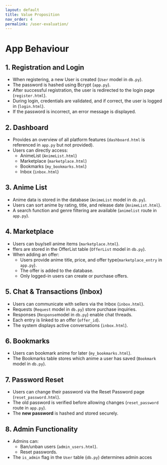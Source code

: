 ```yaml
---
layout: default
title: Value Proposition
nav_order: 4
permalink: /user-evaluation/
---
```


# App Behaviour

## 1. Registration and Login

- When registering, a new User is created (`User` model in `db.py`).
- The password is hashed using Bcrypt (`app.py`).
- After successful registration, the user is redirected to the login page (`register.html`).
- During login, credentials are validated, and if correct, the user is logged in (`login.html`).
- If the password is incorrect, an error message is displayed.


## 2. Dashboard

- Provides an overview of all platform features (`dashboard.html` is referenced in `app.py` but not provided).
- Users can directly access:
    - AnimeList (`AnimeList.html`)
    - Marketplace (`marketplace.html`)
    - Bookmarks (`my_bookmarks.html`)
    - Inbox (`inbox.html`)


## 3. Anime List

- Anime data is stored in the database (`AnimeList` model in `db.py`).
- Users can sort anime by rating, title, and release date (`AnimeList.html`).
- A search function and genre filtering are available (`animelist` route in `app.py`).


## 4. Marketplace

- Users can buy/sell anime items (`marketplace.html`).
- ffers are stored in the OfferList table (`OfferList` model in `db.py`).
- When adding an offer:
    - Users provide anime title, price, and offer type(`marketplace_entry` in `app.py`).
    - The offer is added to the database.
    - Only logged-in users can create or purchase offers.


## 5. Chat & Transactions (Inbox)

- Users can communicate with sellers via the Inbox (`inbox.html`).
- Requests (`Request` model in `db.py`) store purchase inquiries.
- Responses (`Response`model in `db.py`) enable chat threads.
- Each entry is linked to an offer (`offer_id`).
- The system displays active conversations (`inbox.html`).


## 6. Bookmarks

- Users can bookmark anime for later (`my_bookmarks.html`).
- The Bookmarks table stores which anime a user has saved (`Bookmark` model in `db.py`).


## 7. Password Reset

- Users can change their password via the Reset Password page (`reset_password.html`).
- The old password is verified before allowing changes (`reset_password` route in `app.py`).
- The **new password** is hashed and stored securely.


## 8. Admin Functionality

- Admins can:
    - Ban/unban users (`admin_users.html`).
    - Reset passwords.
- The `is_admin` flag in the `User` table (`db.py`) determines admin acces